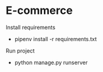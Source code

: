 # E-commerce

Install requirements
- pipenv install -r requirements.txt

Run project
- python manage.py runserver
